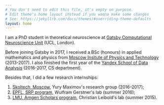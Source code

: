 ```yaml
---
# You don't need to edit this file, it's empty on purpose.
# Edit theme's home layout instead if you wanna make some changes
# See: https://jekyllrb.com/docs/themes/#overriding-theme-defaults
layout: home
---
```

I am a PhD student in theoretical neuroscience at [Gatsby Computational Neuroscience Unit][gatsby] (UCL, London). 

Before joining Gatsby in 2017, I received a BSc (honours) in applied mathematics and physics
from [Moscow Insitute of Physics and Technology][mipt] (2013-2017). I also finished the first year of the 
[Yandex School of Data Analysis][shad] (2016-2017, CS department).

Besides that, I did a few research internships:

1. [Skoltech, Moscow][skoltech], Yury Maximov's research group (2016-2017);
2. [EPFL, SRP program][epfl], Wulfram Gerstner's lab (summer 2016);
3. [LMU, Amgen Scholars program][lmu], Christian Leibold's lab (summer 2015).

[gatsby]: http://www.gatsby.ucl.ac.uk/
[mipt]: https://mipt.ru/english/
[shad]: https://yandexdataschool.com/
[skoltech]: https://www.skoltech.ru/en
[epfl]: https://sv.epfl.ch/summer-research
[lmu]: http://www.amgenscholars.mcn.uni-muenchen.de/

